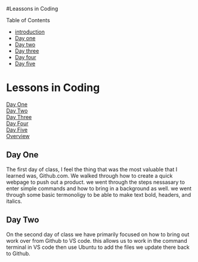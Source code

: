 #Leassons in Coding

Table of Contents

<p>
  <ul>
    <li><a href="index.html"> introduction</a></li>
    <li><a href="day_one.html">Day one</a></li>
    <li><a href="day_two.html">Day two</a></li>
    <li><a href="day_three.html">Day three</a></li>
    <li><a href="day_four.html">Day four</a></li>
    <li><a href="day_five.html">Day five</a></li>
  </ul>
<p>

<h1 id="top"> Lessons in Coding</h1>
<a href="#Day_one">Day One</a><br />
<a href="#Day_two">Day Two</a><br />
<a href="#Day_three">Day Three</a><br />
<a href="#Day_four">Day Four</a><br />
<a href="#Day_five">Day Five</a><br />
<a href="#overview">Overview</a><br />
<h2 id="Day_one"> Day One</h2>
<p>The first day of class, I feel the thing that was the most valuable that I learned was, Github.com. We walked through how to create a quick webpage to push out a product. we went through the steps nessasary to enter simple commands and how to bring in a background as well. we went through some basic termonoligy to be able to make text bold, headers, and italics.
<h2 id="Day_two"> Day Two</h2>
<p>On the second day of class we have primarily focused on how to bring out work over from Github to VS code. this allows us to work in the command terminal in VS code then use Ubuntu to add the files we update there back to Github.
